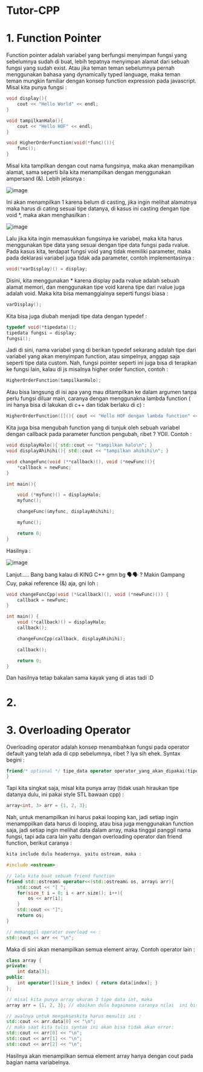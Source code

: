 # Tutor-CPP

# 1. Function Pointer
Function pointer adalah variabel yang berfungsi menyimpan fungsi yang sebelumnya sudah di buat, lebih tepatnya menyimpan alamat dari sebuah fungsi yang sudah exist. Atau jika teman teman sebelumnya pernah menggunakan bahasa yang dynamically typed language, maka teman teman mungkin familiar dengan konsep function expression pada javascript. Misal kita punya fungsi :

```cpp
void display(){
    cout << "Hello World" << endl;
}

void tampilkanHalo(){
    cout << "Hello HOF" << endl;
}

void HigherOrderFunction(void(*func)()){
    func();
}
```
Misal kita tampilkan dengan cout nama fungsinya, maka akan menampilkan alamat, sama seperti bila kita menampilkan dengan menggunakan ampersand (&). 
Lebih jelasnya : 
  
![image](https://github.com/user-attachments/assets/028d430a-4728-43cb-9dbc-e342123624a2)

Ini akan menampilkan 1 karena belum di casting, jika ingin melihat alamatnya maka harus di cating sesuai tipe datanya, di kasus ini casting dengan tipe void *, maka akan menghasilkan :
  
![image](https://github.com/user-attachments/assets/f994371e-6a1d-4442-b0e5-6b7adcb8472f)

Lalu jika kita ingin memasukkan fungsinya ke variabel, maka kita harus menggunakan tipe data yang sesuai dengan tipe data fungsi pada rvalue. Pada kasus kita, terdapat fungsi void yang tidak memiliki parameter, maka pada deklarasi variabel juga tidak ada parameter, contoh implementasinya :

```cpp
void(*varDisplay)() = display;
```
Disini, kita menggunakan * karena display pada rvalue adalah sebuah alamat memori, dan menggunakan tipe void karena tipe dari rvalue juga adalah void.
Maka kita bisa memanggialnya seperti fungsi biasa :

```cpp
varDisplay();
```

Kita bisa juga diubah menjadi tipe data dengan typedef :

```cpp
typedef void(*tipedata)();
tipedata fungsi = display;
fungsi();
```

Jadi di sini, nama variabel yang di berikan typedef sekarang adalah tipe dari variabel yang akan menyimpan function, atau simpelnya, anggap saja seperti tipe data custom. Nah, fungsi pointer seperti ini juga bisa di terapkan ke fungsi lain, kalau di js misalnya higher order function, contoh : 

```cpp
HigherOrderFunction(tampilkanHalo);
```

Atau bisa langsung di isi apa yang mau ditampilkan ke dalam argumen tanpa perlu fungsi diluar main, caranya dengan menggunakna lambda function ( ini hanya bisa di lakukan di c++ dan tidak  berlaku di c) :

```cpp
HigherOrderFunction([](){ cout << "Hello HOF dengan lambda function" << endl; });
```

Kita juga bisa mengubah function yang di tunjuk oleh sebuah variabel dengan callback pada parameter function pengubah, ribet ? YOII. Contoh :
```cpp
void displayHalo(){ std::cout << "tampilkan halo\n"; }
void displayAhihihi(){ std::cout << "tampilkan ahihihi\n"; }

void changeFunc(void (**callback)(), void (*newFunc)(){
    *callback = newFunc;
}

int main(){

    void (*myfunc)() = displayHalo;
    myfunc();

    changeFunc(&myfunc, displayAhihihi);

    myfunc();

    return 0;
}
```

Hasilnya :

![image](https://github.com/user-attachments/assets/9d8ac2dc-70e2-40e0-bc60-e05501107a67)


Lanjut..... 
Bang bang kalau di KING C++ gmn bg 🗣️🗣️ ?
Makin Gampang Cuy, pakai reference (&) aja, gni loh :

```cpp
void changeFuncCpp(void (*&callback)(), void (*newFunc)()) {
    callback = newFunc;
}

int main() {
    void (*callback)() = displayHalo;
    callback();

    changeFuncCpp(callback, displayAhihihi);

    callback();

    return 0;
}
```

Dan hasilnya tetap bakalan sama kayak yang di atas tadi :D

# 2. 

# 3. Overloading Operator
Overloading operator adalah konsep menambahkan fungsi pada operator default yang telah ada di cpp sebelumnya, ribet ? Iya sih ehek.
Syntax begini :
```cpp
friend/* optional */ tipe_data operator operator_yang_akan_dipakai(tipe_data parameter){
} 
```
Tapi kita singkat saja, misal kita punya array (tidak usah hiraukan tipe datanya dulu, ini pakai style STL bawaan cpp) : 
```cpp
array<int, 3> arr = {1, 2, 3};
```

Nah, untuk menampilkan ini harus pakai looping kan, jadi setiap ingin menamppilkan data harus di looping, atau bisa juga menggunakan function saja, jadi setiap ingin melihat data dalam array, maka tinggal panggil nama fungsi, tapi ada cara lain yaitu dengan overloading operator dan friend function, berikut caranya :
```cpp
kita include dulu headernya, yaitu ostream, maka :

#include <ostream>

// lalu kita buat sebuah friend function
friend std::ostream& operator<<(std::ostream& os, array& arr){
    std::cout << "[ ";
    for(size_t i = 0; i < arr.size(); i++){
        os << arr[i];
    }
    std::cout << "]";
    return os;
}

// memanggil operator overload << :
std::cout << arr << "\n";
```

Maka di sini akan menampilkan semua element array. Contoh operator lain :
```cpp
class array {
private:
    int data[3];
public:
    int operator[](size_t index) { return data[index]; }    
};

// misal kita punya array ukuran 3 tipe data int, maka
array arr = {1, 2, 3}; // abaikan dulu bagaimana caranya nilai  ini bisa masuk, yang penting kita bahas overloadingnya

// awalnya untuk mengakseskita harus menulis ini :
std::cout << arr.data[0] << "\n";
// maka saat kita tulis syntax ini akan bisa tidak akan error:
std::cout << arr[0] << "\n";
std::cout << arr[1] << "\n";
std::cout << arr[2] << "\n";
```
Hasilnya akan menampilkan semua element array hanya dengan cout pada bagian nama variabelnya.
